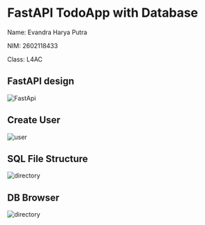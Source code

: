 # FastAPI TodoApp with Database

Name: Evandra Harya Putra

NIM: 2602118433

Class: L4AC

## FastAPI design

![FastApi](/react-todo-list/src/assets/Dashboard.png)

## Create User

![user](/react-todo-list/src/assets/user.png)

## SQL File Structure

![directory](/react-todo-list/src/assets/directory.png)

## DB Browser

![directory](/react-todo-list/src/assets/DB_browser.png)